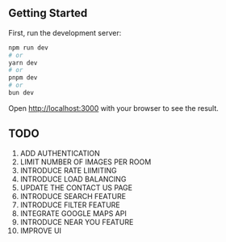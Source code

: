 
## Getting Started

First, run the development server:

```bash
npm run dev
# or
yarn dev
# or
pnpm dev
# or
bun dev
```

Open [http://localhost:3000](http://localhost:3000) with your browser to see the result.


## TODO
1) ADD AUTHENTICATION
2) LIMIT NUMBER OF IMAGES PER ROOM
3) INTRODUCE RATE LIIMITING
4) INTRODUCE LOAD BALANCING
5) UPDATE THE CONTACT US PAGE
6) INTRODUCE SEARCH FEATURE
7) INTRODUCE FILTER FEATURE
8) INTEGRATE GOOGLE MAPS API
9) INTRODUCE NEAR YOU FEATURE
10) IMPROVE UI
